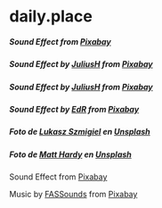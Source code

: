 # daily.place

##### Sound Effect from <a href="https://pixabay.com/sound-effects/?utm_source=link-attribution&utm_medium=referral&utm_campaign=music&utm_content=60194">Pixabay</a>
##### Sound Effect by <a href="https://pixabay.com/es/users/juliush-3921568/?utm_source=link-attribution&utm_medium=referral&utm_campaign=music&utm_content=8012">JuliusH</a> from <a href="https://pixabay.com//?utm_source=link-attribution&utm_medium=referral&utm_campaign=music&utm_content=8012">Pixabay</a>

##### Sound Effect by <a href="https://pixabay.com/es/users/juliush-3921568/?utm_source=link-attribution&utm_medium=referral&utm_campaign=music&utm_content=8052">JuliusH</a> from <a href="https://pixabay.com//?utm_source=link-attribution&utm_medium=referral&utm_campaign=music&utm_content=8052">Pixabay</a>

##### Sound Effect by <a href="https://pixabay.com/es/users/edr-1177074/?utm_source=link-attribution&utm_medium=referral&utm_campaign=music&utm_content=8439">EdR</a> from <a href="https://pixabay.com//?utm_source=link-attribution&utm_medium=referral&utm_campaign=music&utm_content=8439">Pixabay</a>

##### Foto de <a href="https://unsplash.com/ja/@szmigieldesign?utm_source=unsplash&utm_medium=referral&utm_content=creditCopyText">Lukasz Szmigiel</a> en <a href="https://unsplash.com/es/fotos/2ShvY8Lf6l0?utm_source=unsplash&utm_medium=referral&utm_content=creditCopyText">Unsplash</a>
  
##### Foto de <a href="https://unsplash.com/@matthardy?utm_source=unsplash&utm_medium=referral&utm_content=creditCopyText">Matt Hardy</a> en <a href="https://unsplash.com/es/fotos/6ArTTluciuA?utm_source=unsplash&utm_medium=referral&utm_content=creditCopyText">Unsplash</a>

Sound Effect from <a href="https://pixabay.com/?utm_source=link-attribution&utm_medium=referral&utm_campaign=music&utm_content=6450">Pixabay</a>

Music by <a href="https://pixabay.com/es/users/fassounds-3433550/?utm_source=link-attribution&utm_medium=referral&utm_campaign=music&utm_content=112191">FASSounds</a> from <a href="https://pixabay.com//?utm_source=link-attribution&utm_medium=referral&utm_campaign=music&utm_content=112191">Pixabay</a>
